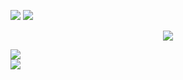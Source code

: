 ![](https://badgen.net/badge/Designer/GONGYE%20Heyu/blue)
![](https://badgen.net/badge/code/etaCV/blue)  
<div align="center"> <img src="https://visitor-badge.glitch.me/badge?page_id=sun0225SUN" /> </div>

[![](https://github-readme-stats.vercel.app/api?username=gongyeheyu&show_icons=true)](https://github.com/anuraghazra/github-readme-stats)  
[![](https://github-readme-stats.vercel.app/api/top-langs/?username=gongyeheyu&layout=compact)](https://github.com/anuraghazra/github-readme-stats)
